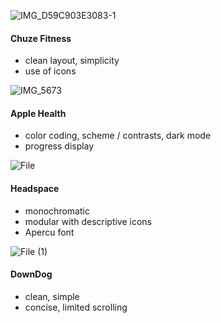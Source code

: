 ![IMG_D59C903E3083-1](https://user-images.githubusercontent.com/64617435/101286394-837cea80-37a7-11eb-849d-9ec7907c1698.jpeg)
#### Chuze Fitness
- clean layout, simplicity
- use of icons

![IMG_5673](https://user-images.githubusercontent.com/64617435/101286402-8e377f80-37a7-11eb-8938-9b88390ade56.PNG)
#### Apple Health
- color coding, scheme / contrasts, dark mode
- progress display

![File](https://user-images.githubusercontent.com/64617223/101286793-cfc92a00-37a9-11eb-8987-0a07ca81a326.jpg)
#### Headspace
- monochromatic
- modular with descriptive icons
- Apercu font

![File (1)](https://user-images.githubusercontent.com/64617223/101286800-d657a180-37a9-11eb-8edc-80fd00c342e0.jpg)
#### DownDog
- clean, simple
- concise, limited scrolling

